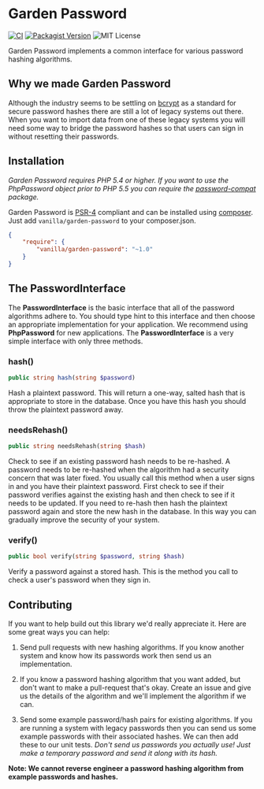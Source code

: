 Garden Password
===============

[![CI](https://github.com/vanilla/garden-password/actions/workflows/ci.yml/badge.svg)](https://github.com/vanilla/garden-password/actions/workflows/ci.yml)
[![Packagist Version](https://img.shields.io/packagist/v/vanilla/garden-password.svg?style=flat-square)](https://packagist.org/packages/vanilla/garden-password)
![MIT License](https://img.shields.io/packagist/l/vanilla/garden-password.svg?style=flat-square)

Garden Password implements a common interface for various password hashing algorithms.

Why we made Garden Password
---------------------------

Although the industry seems to be settling on [bcrypt](https://en.wikipedia.org/wiki/Bcrypt) as a standard for secure password hashes there are still a lot of legacy systems out there. When you want to import data from one of these legacy systems you will need some way to bridge the password hashes so that users can sign in without resetting their passwords.

Installation
------------

*Garden Password requires PHP 5.4 or higher. If you want to use the PhpPassword object prior to PHP 5.5 you can require the [password-compat](https://packagist.org/packages/ircmaxell/password-compat) package.*

Garden Password is [PSR-4](https://github.com/php-fig/fig-standards/blob/master/accepted/PSR-4-autoloader.md) compliant and can be installed using [composer](//getcomposer.org). Just add `vanilla/garden-password` to your composer.json.

```json
{
    "require": {
        "vanilla/garden-password": "~1.0"
    }
}
```

The PasswordInterface
---------------------

The **PasswordInterface** is the basic interface that all of the password algorithms adhere to. You should type hint to this interface and then choose an appropriate implementation for your application. We recommend using **PhpPassword** for new applications. The **PasswordInterface** is a very simple interface with only three methods.

### hash()

```php
public string hash(string $password)
```

Hash a plaintext password. This will return a one-way, salted hash that is appropriate to store in the database. Once you have this hash you should throw the plaintext password away.

### needsRehash()

```php
public string needsRehash(string $hash)
```

Check to see if an existing password hash needs to be re-hashed. A password needs to be re-hashed when the algorithm had a security concern that was later fixed. You usually call this method when a user signs in and you have their plaintext password. First check to see if their password verifies against the existing hash and then check to see if it needs to be updated. If you need to re-hash then hash the plaintext password again and store the new hash in the database. In this way you can gradually improve the security of your system.

### verify()

```php
public bool verify(string $password, string $hash)
```

Verify a password against a stored hash. This is the method you call to check a user's password when they sign in.

Contributing
------------

If you want to help build out this library we'd really appreciate it. Here are some great ways you can help:

1. Send pull requests with new hashing algorithms. If you know another system and know how its passwords work then send us an implementation.

2. If you know a password hashing algorithm that you want added, but don't want to make a pull-request that's okay. Create an issue and give us the details of the algorithm and we'll implement the algorithm if we can.

3. Send some example password/hash pairs for existing algorithms. If you are running a system with legacy passwords then you can send us some example passwords with their associated hashes. We can then add these to our unit tests. *Don't send us passwords you actually use! Just make a temporary password and send it along with its hash.*

**Note: We cannot reverse engineer a password hashing algorithm from example passwords and hashes.**
